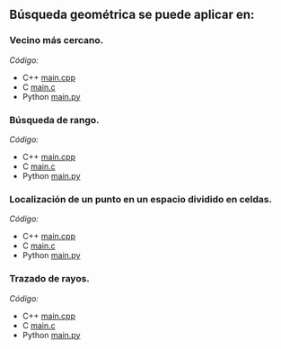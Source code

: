 ## Búsqueda geométrica se puede aplicar en:

### Vecino más cercano.<br>

_Código:_ 

- C++ [main.cpp](../BusquedaGeometrica/Vecinomascercano/main.cpp)
- C [main.c](../Vecinomascercano/main.c)
- Python [main.py](../Vecinomascercano/main.py)

### Búsqueda de rango.<br>

_Código:_ 

- C++ [main.cpp](../BusquedaGeometrica/BusquedaRango/main.cpp)
- C [main.c](../BusquedaRango/main.c)
- Python [main.py](../BusquedaRango/main.py)

### Localización de un punto en un espacio dividido en celdas.<br>

_Código:_ 

- C++ [main.cpp](../BusquedaGeometrica/LocalizacionPunto/main.cpp)
- C [main.c](../LocalizacionPunto/main.c)
- Python [main.py](../LocalizacionPunto/main.py)

### Trazado de rayos.<br>

_Código:_ 

- C++ [main.cpp](../BusquedaGeometrica/TrazadoRayos/main.cpp)
- C [main.c](../TrazadoRayos/main.c)
- Python [main.py](../TrazadoRayos/main.py)
